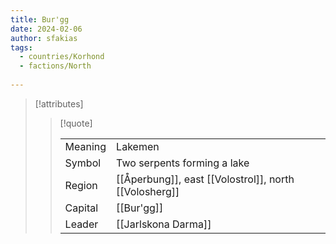 ```yaml
---
title: Bur'gg
date: 2024-02-06
author: sfakias
tags:
  - countries/Korhond
  - factions/North
 
---
```

> [!attributes]
> 
> > [!quote]
> >
> > | | |
> > | --- | --- |
> > | Meaning | Lakemen |
> > | Symbol | Two serpents forming a lake |
> > | Region | [[Åperbung]], east [[Volostrol]], north [[Volosherg]] |
> > | Capital | [[Bur'gg]] |
> > | Leader | [[Jarlskona Darma]] |